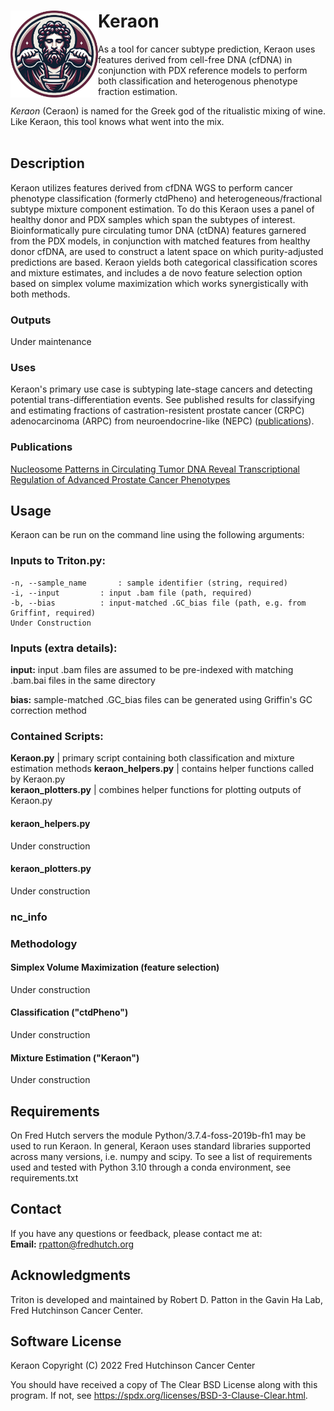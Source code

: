 # Keraon <img src="misc/logo_v1.png" width="140" align="left">
As a tool for cancer subtype prediction, Keraon uses features derived from cell-free DNA (cfDNA) in conjunction
with PDX reference models to perform both classification and heterogenous phenotype fraction estimation.

_Keraon_ (Ceraon) is named for the Greek god of the ritualistic mixing of wine.
Like Keraon, this tool knows what went into the mix.
<br/><br/>

## Description
Keraon utilizes features derived from cfDNA WGS to perform cancer phenotype classification (formerly ctdPheno) and heterogeneous/fractional
subtype mixture component estimation. To do this Keraon uses a panel of healthy donor and PDX samples which span the subtypes of interest.
Bioinformatically pure circulating tumor DNA (ctDNA) features garnered from the PDX models, in conjunction with matched features from healthy
donor cfDNA, are used to construct a latent space on which purity-adjusted predictions are based. Keraon yields both categorical classification
scores and mixture estimates, and includes a de novo feature selection option based on simplex volume maximization which works synergistically
with both methods.

### Outputs

Under maintenance

### Uses

Keraon's primary use case is subtyping late-stage cancers and detecting potential trans-differentiation events. See published results for
classifying and estimating fractions of castration-resistent prostate cancer (CRPC) adenocarcinoma (ARPC) from neuroendocrine-like (NEPC) ([publications](#publications)).

### Publications

[Nucleosome Patterns in Circulating Tumor DNA Reveal Transcriptional Regulation of Advanced Prostate Cancer Phenotypes](https://doi.org/10.1158/2159-8290.CD-22-0692)

## Usage

Keraon can be run on the command line using the following arguments:

### Inputs to Triton.py:

```
-n, --sample_name		: sample identifier (string, required)  
-i, --input			: input .bam file (path, required)  
-b, --bias			: input-matched .GC_bias file (path, e.g. from Griffin†, required)  
Under Construction
```

### Inputs (extra details):

**input:** input .bam files are assumed to be pre-indexed with matching .bam.bai files in the same directory  

**bias:** sample-matched .GC_bias files can be generated using Griffin's GC correction method

### Contained Scripts:

**Keraon.py** | primary script containing both classification and mixture estimation methods
**keraon_helpers.py** | contains helper functions called by Keraon.py  
**keraon_plotters.py** | combines helper functions for plotting outputs of Keraon.py


#### keraon_helpers.py

Under construction

#### keraon_plotters.py

Under construction

### nc_info



### Methodology

#### Simplex Volume Maximization (feature selection)

Under construction

#### Classification ("ctdPheno")

Under construction

#### Mixture Estimation ("Keraon")

Under construction

## Requirements

On Fred Hutch servers the module Python/3.7.4-foss-2019b-fh1 may be used to run Keraon.
In general, Keraon uses standard libraries supported across many versions, i.e. numpy and scipy.
To see a list of requirements used and tested with Python 3.10 through a conda environment, see requirements.txt

## Contact
If you have any questions or feedback, please contact me at:  
**Email:** <rpatton@fredhutch.org>

## Acknowledgments
Triton is developed and maintained by Robert D. Patton in the Gavin Ha Lab, Fred Hutchinson Cancer Center.  

## Software License
Keraon
Copyright (C) 2022 Fred Hutchinson Cancer Center

You should have received a copy of The Clear BSD License along with this program.
If not, see <https://spdx.org/licenses/BSD-3-Clause-Clear.html>.
